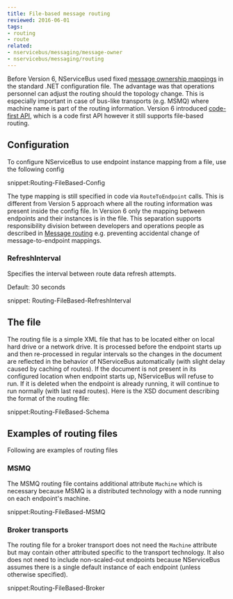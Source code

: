 ```yaml
---
title: File-based message routing
reviewed: 2016-06-01
tags:
- routing
- route
related:
- nservicebus/messaging/message-owner
- nservicebus/messaging/routing
---
```


Before Version 6, NServiceBus used fixed [message ownership mappings](/nservicebus/messaging/message-owner.md) in the standard .NET configuration file. The advantage was that operations personnel can adjust the routing should the topology change. This is especially important in case of bus-like transports (e.g. MSMQ) where machine name is part of the routing information. Version 6 introduced [code-first API](/nservicebus/messaging/routing.md), which is a code first API however it still supports file-based routing.


## Configuration

To configure NServiceBus to use endpoint instance mapping from a file, use the following config

snippet:Routing-FileBased-Config

The type mapping is still specified in code via `RouteToEndpoint` calls. This is different from Version 5 approach where all the routing information was present inside the config file. In Version 6 only the mapping between endpoints and their instances is in the file. This separation supports responsibility division between developers and operations people as described in [Message routing](/nservicebus/messaging/routing.md) e.g. preventing accidental change of message-to-endpoint mappings.


### RefreshInterval

Specifies the interval between route data refresh attempts.

Default: 30 seconds

snippet: Routing-FileBased-RefreshInterval


## The file

The routing file is a simple XML file that has to be located either on local hard drive or a network drive. It is processed before the endpoint starts up and then re-processed in regular intervals so the changes in the document are reflected in the behavior of NServiceBus automatically (with slight delay caused by caching of routes). If the document is not present in its configured location when endpoint starts up, NServiceBus will refuse to run. If it is deleted when the endpoint is already running, it will continue to run normally (with last read routes). Here is the XSD document describing the format of the routing file:

snippet:Routing-FileBased-Schema


## Examples of routing files

Following are examples of routing files


### MSMQ

The MSMQ routing file contains additional attribute `Machine` which is necessary because MSMQ is a distributed technology with a node running on each endpoint's machine.

snippet:Routing-FileBased-MSMQ


### Broker transports

The routing file for a broker transport does not need the `Machine` attribute but may contain other attributed specific to the transport technology. It also does not need to include non-scaled-out endpoints because NServiceBus assumes there is a single default instance of each endpoint (unless otherwise specified).

snippet:Routing-FileBased-Broker